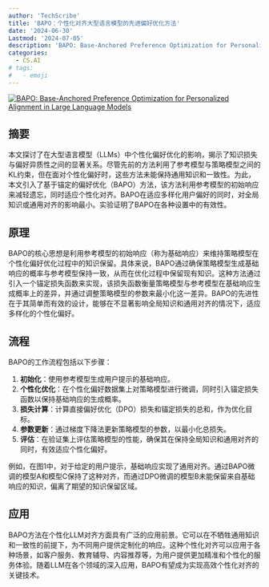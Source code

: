 ```yaml
---
author: 'TechScribe'
title: 'BAPO：个性化对齐大型语言模型的先进偏好优化方法'
date: '2024-06-30'
Lastmod: '2024-07-05'
description: 'BAPO: Base-Anchored Preference Optimization for Personalized Alignment in Large Language Models'
categories:
  - CS.AI
# tags:
#   - emoji
---
```


[![BAPO: Base-Anchored Preference Optimization for Personalized Alignment in Large Language Models](https://arxiv-research-1301205113.cos.ap-guangzhou.myqcloud.com/images/2407.00693v1.pdf_0.jpg)](https://arxiv.org/abs/2407.00693v1)

## 摘要

本文探讨了在大型语言模型（LLMs）中个性化偏好优化的影响，揭示了知识损失与偏好异质性之间的显著关系。尽管先前的方法利用了参考模型与策略模型之间的KL约束，但在面对个性化偏好时，这些方法未能保持通用知识和一致性。为此，本文引入了基于锚定的偏好优化（BAPO）方法，该方法利用参考模型的初始响应来减轻遗忘，同时适应个性化对齐。BAPO在适应多样化用户偏好的同时，对全局知识或通用对齐的影响最小。实验证明了BAPO在各种设置中的有效性。<!--more-->

## 原理

BAPO的核心思想是利用参考模型的初始响应（称为基础响应）来维持策略模型在个性化偏好优化过程中的知识保留。具体来说，BAPO通过确保策略模型生成基础响应的概率与参考模型保持一致，从而在优化过程中保留现有知识。这种方法通过引入一个锚定损失函数来实现，该损失函数衡量策略模型与参考模型在基础响应生成概率上的差异，并通过调整策略模型的参数来最小化这一差异。BAPO的先进性在于其简单而有效的设计，能够在不显著影响全局知识和通用对齐的情况下，适应多样化的个性化偏好。

## 流程

BAPO的工作流程包括以下步骤：
1. **初始化**：使用参考模型生成用户提示的基础响应。
2. **个性化优化**：在个性化偏好数据集上对策略模型进行微调，同时引入锚定损失函数以保持基础响应的生成概率。
3. **损失计算**：计算直接偏好优化（DPO）损失和锚定损失的总和，作为优化目标。
4. **参数更新**：通过梯度下降法更新策略模型的参数，以最小化总损失。
5. **评估**：在验证集上评估策略模型的性能，确保其在保持全局知识和通用对齐的同时，有效适应个性化偏好。

例如，在图1中，对于给定的用户提示，基础响应实现了通用对齐。通过BAPO微调的模型A和模型C保持了这种对齐，而通过DPO微调的模型B未能保留来自基础响应的知识，偏离了期望的知识保留区域。

## 应用

BAPO方法在个性化LLM对齐方面具有广泛的应用前景。它可以在不牺牲通用知识和一致性的前提下，为不同用户提供定制化的响应。这种个性化对齐可以应用于各种场景，如客户服务、教育辅导、内容推荐等，为用户提供更加精准和个性化的服务体验。随着LLM在各个领域的深入应用，BAPO有望成为实现高效个性化对齐的关键技术。